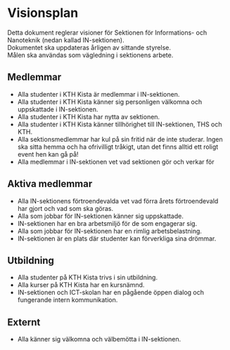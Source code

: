 # Visionsplan

Detta dokument reglerar visioner för Sektionen för Informations- och Nanoteknik (nedan kallad IN-sektionen).  
Dokumentet ska uppdateras årligen av sittande styrelse.  
Målen ska användas som vägledning i sektionens arbete.

## Medlemmar

- Alla studenter i KTH Kista är medlemmar i IN-sektionen.
- Alla studenter i KTH Kista känner sig personligen välkomna och uppskattade i IN-sektionen.
- Alla studenter i KTH Kista har nytta av sektionen.
- Alla studenter i KTH Kista känner tillhörighet till IN-sektionen, THS och KTH.
- Alla sektionsmedlemmar har kul på sin fritid när de inte studerar. Ingen ska sitta hemma och ha ofrivilligt tråkigt, utan det finns alltid ett roligt event hen kan gå på!
- Alla medlemmar i IN-sektionen vet vad sektionen gör och verkar för

## Aktiva medlemmar

- Alla IN-sektionens förtroendevalda vet vad förra årets förtroendevald har gjort och vad som ska göras.
- Alla som jobbar för IN-sektionen känner sig uppskattade.
- IN-sektionen har en bra arbetsmiljö för de som engagerar sig.
- Alla som jobbar för IN-sektionen har en rimlig arbetsbelastning.
- IN-sektionen är en plats där studenter kan förverkliga sina drömmar.

## Utbildning

- Alla studenter på KTH Kista trivs i sin utbildning.
- Alla kurser på KTH Kista har en kursnämnd.
- IN-sektionen och ICT-skolan har en pågående öppen dialog och fungerande intern kommunikation.

## Externt

- Alla känner sig välkomna och välbemötta i IN-sektionen.
